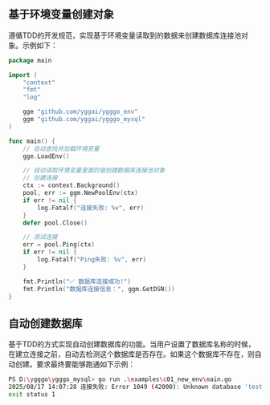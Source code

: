## 基于环境变量创建对象
遵循TDD的开发规范，实现基于环境变量读取到的数据来创建数据库连接池对象。示例如下：
```go
package main

import (
	"context"
	"fmt"
	"log"

	gge "github.com/yggai/ygggo_env"
	ggm "github.com/yggai/ygggo_mysql"
)

func main() {
	// 自动查找并加载环境变量
	gge.LoadEnv()

	// 自动读取环境变量里面的值创建数据库连接池对象
	// 创建连接
	ctx := context.Background()
	pool, err := ggm.NewPoolEnv(ctx)
	if err != nil {
		log.Fatalf("连接失败: %v", err)
	}
	defer pool.Close()

	// 测试连接
	err = pool.Ping(ctx)
	if err != nil {
		log.Fatalf("Ping失败: %v", err)
	}

	fmt.Println("✅ 数据库连接成功!")
	fmt.Println("数据库连接信息：", ggm.GetDSN())
}
```

## 自动创建数据库
基于TDD的方式实现自动创建数据库的功能。当用户设置了数据库名称的时候，在建立连接之前，自动去检测这个数据库是否存在。如果这个数据库不存在，则自动创建。要求最终要能够跑通如下示例：
```bash
PS D:\ygggo\ygggo_mysql> go run .\examples\c01_new_env\main.go
2025/08/17 14:07:28 连接失败: Error 1049 (42000): Unknown database 'test'
exit status 1
```
